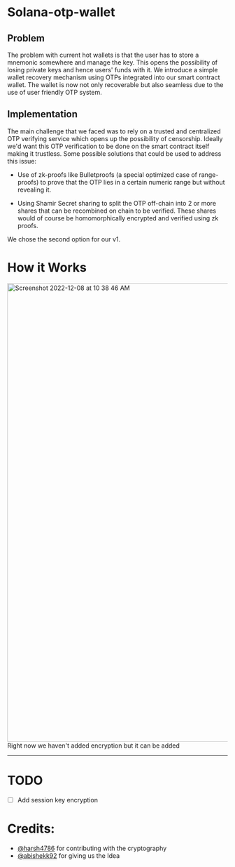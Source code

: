 # Solana-otp-wallet

## Problem
The problem with current hot wallets is that the user has to store a mnemonic somewhere and manage the key. 
This opens the possibility of losing private keys and hence users' funds with it. We introduce a simple wallet recovery mechanism 
using OTPs integrated into our smart contract wallet. 
The wallet is now not only recoverable but also seamless due to the use of user friendly OTP system.

## Implementation
The main challenge that we faced was to rely on a trusted and centralized OTP verifying service which opens up the possibility of censorship. Ideally we'd want this OTP verification to be done on the smart contract itself making it trustless.
Some possible solutions that could be used to address this issue:

   - Use of zk-proofs like Bulletproofs (a special optimized case of range-proofs) to prove that the OTP lies in a certain numeric range but without revealing it.

   - Using Shamir Secret sharing to split the OTP off-chain into 2 or more shares that can be recombined on chain to be verified. These shares would of course be homomorphically encrypted and verified using zk proofs.
    
We chose the second option for our v1.

# How it Works

<img width="1045" alt="Screenshot 2022-12-08 at 10 38 46 AM" src="https://user-images.githubusercontent.com/32778608/206385196-59d0be55-5106-465e-9b1c-7affa9273bc4.png">
Right now we haven't added encryption but it can be added
<hr/>

# TODO
- [ ] Add session key encryption
# Credits: 
  - [@harsh4786](https://github.com/harsh4786) for contributing with the cryptography
  - [@abishekk92](https://github.com/abishekk92) for giving us the Idea
